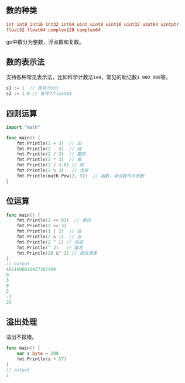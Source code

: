 ## 数的种类

```go
int int8 int16 int32 int64 uint uint8 uint16 uint32 uint64 uintptr
float32 float64 complex128 complex64
```

go中数分为整数，浮点数和复数。

## 数的表示法

支持各种常见表示法，比如科学计数法`1e9`，常见的助记数`1_000_000`等。

```go
s1 := 1  // 推导为int
s2 := 1.0 // 推导为float64
```

## 四则运算

```go
import "math"

func main() {
    fmt.Println(2 + 3)  // 加
    fmt.Println(2 - 3)  // 减
    fmt.Println(2 / 3)  // 整除
    fmt.Println(2 * 3)  // 乘
    fmt.Println(2 / 3.0) // 除
    fmt.Println(2 % 3)   // 求余
    fmt.Println(math.Pow(2, 3))  // 指数，浮点数作为参数
}
```

## 位运算

```go
func main() {
    fmt.Println(2 << 61)  // 移位
    fmt.Println(2 >> 3)
    fmt.Println(1 | 2)  // 或
    fmt.Println(2 & 1)  // 与
    fmt.Println(2 ^ 1) // 异或
    fmt.Println(^ 2)   // 取反
    fmt.Println(20 &^ 1) // 按位清零
}
// output
4611686018427387904
0
3
0
3
-3
20
```

## 溢出处理

溢出不报错。

```go
func main() {
    var s byte = 200
    fmt.Println(s + 57)
}
// output
1
```

